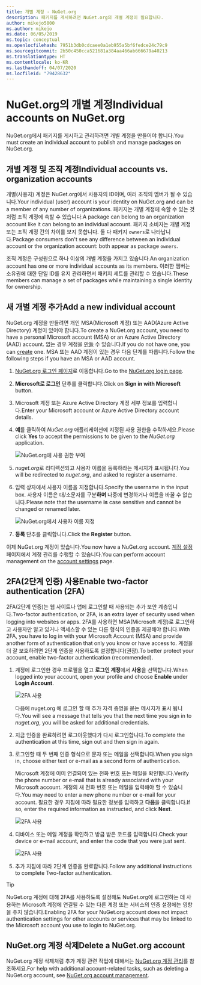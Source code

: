 ```yaml
---
title: 개별 계정 - NuGet.org
description: 패키지를 게시하려면 NuGet.org의 개별 계정이 필요합니다.
author: mikejo5000
ms.author: mikejo
ms.date: 06/05/2019
ms.topic: conceptual
ms.openlocfilehash: 7951b3db0cdcaee0a1eb955a5bf6fedce24c79c9
ms.sourcegitcommit: 2b50c450cca521681a384aa466ab666679a40213
ms.translationtype: HT
ms.contentlocale: ko-KR
ms.lasthandoff: 04/07/2020
ms.locfileid: "79428632"
---
```

# <a name="individual-accounts-on-nugetorg"></a><span data-ttu-id="fe5ad-103">NuGet.org의 개별 계정</span><span class="sxs-lookup"><span data-stu-id="fe5ad-103">Individual accounts on NuGet.org</span></span>

<span data-ttu-id="fe5ad-104">NuGet.org에서 패키지를 게시하고 관리하려면 개별 계정을 만들어야 합니다.</span><span class="sxs-lookup"><span data-stu-id="fe5ad-104">You must create an individual account to publish and manage packages on NuGet.org.</span></span>

## <a name="individual-accounts-vs-organization-accounts"></a><span data-ttu-id="fe5ad-105">개별 계정 및 조직 계정</span><span class="sxs-lookup"><span data-stu-id="fe5ad-105">Individual accounts vs. organization accounts</span></span>

<span data-ttu-id="fe5ad-106">개별(사용자) 계정은 NuGet.org에서 사용자의 ID이며, 여러 조직의 멤버가 될 수 있습니다.</span><span class="sxs-lookup"><span data-stu-id="fe5ad-106">Your individual (user) account is your identity on NuGet.org and can be a member of any number of organizations.</span></span> <span data-ttu-id="fe5ad-107">패키지는 개별 계정에 속할 수 있는 것처럼 조직 계정에 속할 수 있습니다.</span><span class="sxs-lookup"><span data-stu-id="fe5ad-107">A package can belong to an organization account like it can belong to an individual account.</span></span> <span data-ttu-id="fe5ad-108">패키지 소비자는 개별 계정 또는 조직 계정 간의 차이를 보지 못합니다. 둘 다 패키지 `owners`로 나타납니다.</span><span class="sxs-lookup"><span data-stu-id="fe5ad-108">Package consumers don't see any difference between an individual account or the organization account: both appear as package `owners`.</span></span>

<span data-ttu-id="fe5ad-109">조직 계정은 구성원으로 하나 이상의 개별 계정을 가지고 있습니다.</span><span class="sxs-lookup"><span data-stu-id="fe5ad-109">An organization account has one or more individual accounts as its members.</span></span> <span data-ttu-id="fe5ad-110">이러한 멤버는 소유권에 대한 단일 ID를 유지 관리하면서 패키지 세트를 관리할 수 있습니다.</span><span class="sxs-lookup"><span data-stu-id="fe5ad-110">These members can manage a set of packages while maintaining a single identity for ownership.</span></span>

## <a name="add-a-new-individual-account"></a><span data-ttu-id="fe5ad-111">새 개별 계정 추가</span><span class="sxs-lookup"><span data-stu-id="fe5ad-111">Add a new individual account</span></span>

<span data-ttu-id="fe5ad-112">NuGet.org 계정을 만들려면 개인 MSA(Microsoft 계정) 또는 AAD(Azure Active Directory) 계정이 있어야 합니다.</span><span class="sxs-lookup"><span data-stu-id="fe5ad-112">To create a NuGet.org account, you need to have a personal Microsoft account (MSA) or an Azure Active Directory (AAD) account.</span></span> <span data-ttu-id="fe5ad-113">없는 경우 계정을 [만들](https://signup.live.com) 수 있습니다.</span><span class="sxs-lookup"><span data-stu-id="fe5ad-113">If you do not have one, you can [create](https://signup.live.com) one.</span></span> <span data-ttu-id="fe5ad-114">MSA 또는 AAD 계정이 있는 경우 다음 단계를 따릅니다.</span><span class="sxs-lookup"><span data-stu-id="fe5ad-114">Follow the following steps if you have an MSA or AAD account.</span></span>

1. <span data-ttu-id="fe5ad-115">[NuGet.org 로그인 페이지](https://www.nuget.org/users/account/LogOn)로 이동합니다.</span><span class="sxs-lookup"><span data-stu-id="fe5ad-115">Go to the [NuGet.org login page](https://www.nuget.org/users/account/LogOn).</span></span>

1. <span data-ttu-id="fe5ad-116">**Microsoft로 로그인** 단추를 클릭합니다.</span><span class="sxs-lookup"><span data-stu-id="fe5ad-116">Click on **Sign in with Microsoft** button.</span></span>

1. <span data-ttu-id="fe5ad-117">Microsoft 계정 또는 Azure Active Directory 계정 세부 정보를 입력합니다.</span><span class="sxs-lookup"><span data-stu-id="fe5ad-117">Enter your Microsoft account or Azure Active Directory account details.</span></span>

1. <span data-ttu-id="fe5ad-118">**예**를 클릭하여 *NuGet.org* 애플리케이션에 지정된 사용 권한을 수락하세요.</span><span class="sxs-lookup"><span data-stu-id="fe5ad-118">Please click **Yes** to accept the permissions to be given to the *NuGet.org* application.</span></span>

   ![NuGet.org에 사용 권한 부여](media/nuget-org-permissions.png)

1. <span data-ttu-id="fe5ad-120">*nuget.org*로 리디렉션되고 사용자 이름을 등록하라는 메시지가 표시됩니다.</span><span class="sxs-lookup"><span data-stu-id="fe5ad-120">You will be redirected to *nuget.org*, and asked to register a username.</span></span>

1. <span data-ttu-id="fe5ad-121">입력 상자에서 사용자 이름을 지정합니다.</span><span class="sxs-lookup"><span data-stu-id="fe5ad-121">Specify the username in the input box.</span></span> <span data-ttu-id="fe5ad-122">사용자 이름은 대/소문자를 구분**하며** 나중에 변경하거나 이름을 바꿀 수 없습니다.</span><span class="sxs-lookup"><span data-stu-id="fe5ad-122">Please note that the username **is** case sensitive and cannot be changed or renamed later.</span></span>

   ![NuGet.org에서 사용자 이름 지정](media/nuget-org-register.png) 

1. <span data-ttu-id="fe5ad-124">**등록** 단추를 클릭합니다.</span><span class="sxs-lookup"><span data-stu-id="fe5ad-124">Click the **Register** button.</span></span>

<span data-ttu-id="fe5ad-125">이제 NuGet.org 계정이 있습니다.</span><span class="sxs-lookup"><span data-stu-id="fe5ad-125">You now have a NuGet.org account.</span></span> <span data-ttu-id="fe5ad-126">[계정 설정](https://www.nuget.org/account) 페이지에서 계정 관리를 수행할 수 있습니다.</span><span class="sxs-lookup"><span data-stu-id="fe5ad-126">You can perform account management on the [account settings](https://www.nuget.org/account) page.</span></span>

## <a name="enable-two-factor-authentication-2fa"></a><span data-ttu-id="fe5ad-127">2FA(2단계 인증) 사용</span><span class="sxs-lookup"><span data-stu-id="fe5ad-127">Enable two-factor authentication (2FA)</span></span>

<span data-ttu-id="fe5ad-128">2FA(2단계 인증)는 웹 사이트나 앱에 로그인할 때 사용되는 추가 보안 계층입니다.</span><span class="sxs-lookup"><span data-stu-id="fe5ad-128">Two-factor authentication, or 2FA, is an extra layer of security used when logging into websites or apps.</span></span> <span data-ttu-id="fe5ad-129">2FA를 사용하면 MSA(Microsoft 계정)로 로그인하고 사용자만 알고 있거나 액세스할 수 있는 다른 형식의 인증을 제공해야 합니다.</span><span class="sxs-lookup"><span data-stu-id="fe5ad-129">With 2FA, you have to log in with your Microsoft Account (MSA) and provide another form of authentication that only you know or have access to.</span></span> <span data-ttu-id="fe5ad-130">계정을 더 잘 보호하려면 2단계 인증을 사용하도록 설정합니다(권장).</span><span class="sxs-lookup"><span data-stu-id="fe5ad-130">To better protect your account, enable two-factor authentication (recommended).</span></span>

1. <span data-ttu-id="fe5ad-131">계정에 로그인한 경우 프로필을 열고 **로그인 계정**에서 **사용**을 선택합니다.</span><span class="sxs-lookup"><span data-stu-id="fe5ad-131">When logged into your account, open your profile and choose **Enable** under **Login Account**.</span></span>

   ![2FA 사용](media/nuget-org-register-2fa.png)

   <span data-ttu-id="fe5ad-133">다음에 nuget.org  에 로그인 할 때 추가 자격 증명을 묻는 메시지가 표시 됩니다.</span><span class="sxs-lookup"><span data-stu-id="fe5ad-133">You will see a message that tells you that the next time you sign in to *nuget.org*, you will be asked for additional credentials.</span></span>

2. <span data-ttu-id="fe5ad-134">지금 인증을 완료하려면 로그아웃했다가 다시 로그인합니다.</span><span class="sxs-lookup"><span data-stu-id="fe5ad-134">To complete the authentication at this time, sign out and then sign in again.</span></span>

3. <span data-ttu-id="fe5ad-135">로그인할 때 두 번째 인증 형식으로 문자 또는 메일을 선택합니다.</span><span class="sxs-lookup"><span data-stu-id="fe5ad-135">When you sign in, choose either text or e-mail as a second form of authentication.</span></span>

   <span data-ttu-id="fe5ad-136">Microsoft 계정에 이미 연결되어 있는 전화 번호 또는 메일을 확인합니다.</span><span class="sxs-lookup"><span data-stu-id="fe5ad-136">Verify the phone number or e-mail that is already associated with your Microsoft account.</span></span> <span data-ttu-id="fe5ad-137">계정의 새 전화 번호 또는 메일을 입력해야 할 수 있습니다.</span><span class="sxs-lookup"><span data-stu-id="fe5ad-137">You may need to enter a new phone number or e-mail for your account.</span></span> <span data-ttu-id="fe5ad-138">필요한 경우 지침에 따라 필요한 정보를 입력하고 **다음**을 클릭합니다.</span><span class="sxs-lookup"><span data-stu-id="fe5ad-138">If so, enter the required information as instructed, and click **Next**.</span></span>

   ![2FA 사용](media/nuget-org-sign-in-2fa.png)

4. <span data-ttu-id="fe5ad-140">디바이스 또는 메일 계정을 확인하고 방금 받은 코드를 입력합니다.</span><span class="sxs-lookup"><span data-stu-id="fe5ad-140">Check your device or e-mail account, and enter the code that you were just sent.</span></span>

   ![2FA 사용](media/nuget-org-enter-code-2fa.png)

5. <span data-ttu-id="fe5ad-142">추가 지침에 따라 2단계 인증을 완료합니다.</span><span class="sxs-lookup"><span data-stu-id="fe5ad-142">Follow any additional instructions to complete Two-factor authentication.</span></span>

> [!Tip]
> <span data-ttu-id="fe5ad-143">NuGet.org 계정에 대해 2FA를 사용하도록 설정해도 NuGet.org에 로그인하는 데 사용하는 Microsoft 계정에 연결될 수 있는 다른 계정 또는 서비스의 인증 설정에는 영향을 주지 않습니다.</span><span class="sxs-lookup"><span data-stu-id="fe5ad-143">Enabling 2FA for your NuGet.org account does not impact authentication settings for other accounts or services that may be linked to the Microsoft account you use to login to NuGet.org.</span></span>

## <a name="delete-a-nugetorg-account"></a><span data-ttu-id="fe5ad-144">NuGet.org 계정 삭제</span><span class="sxs-lookup"><span data-stu-id="fe5ad-144">Delete a NuGet.org account</span></span>

<span data-ttu-id="fe5ad-145">NuGet.org 계정 삭제처럼 추가 계정 관련 작업에 대해서는 [NuGet.org 계정 관리](nuget-org-faq.md#nugetorg-account-management)를 참조하세요.</span><span class="sxs-lookup"><span data-stu-id="fe5ad-145">For help with additional account-related tasks, such as deleting a NuGet.org account, see [NuGet.org account management](nuget-org-faq.md#nugetorg-account-management).</span></span>

